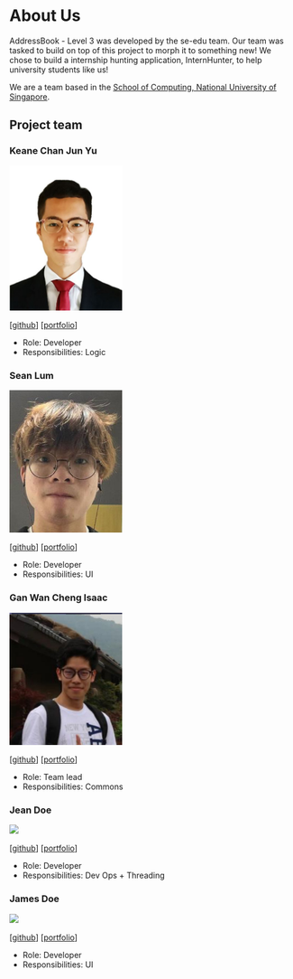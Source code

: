 # About Us

AddressBook - Level 3 was developed by the se-edu team. Our team was tasked to build on top of this project to morph
it to something new! We chose to build a internship hunting application, InternHunter,
to help university students like us!

We are a team based in the [School of Computing, National University of Singapore](http://www.comp.nus.edu.sg).

## Project team

### Keane Chan Jun Yu

<img src="images/keanecjy.png" width="200px">

[[github](https://github.com/keanecjy)]
[[portfolio](team/keanecjy.md)]

* Role: Developer
* Responsibilities: Logic

### Sean Lum

<img src="images/seanjyjy.png" width="200px">

[[github](http://github.com/seanjyjy)]
[[portfolio](team/seanjyjy.md)]

* Role: Developer
* Responsibilities: UI

### Gan Wan Cheng Isaac

<img src="images/orzymandias.png" width="200px">

[[github](http://github.com/orzymandias)] [[portfolio](team/orzymandias.md)]

* Role: Team lead
* Responsibilities: Commons

### Jean Doe

<img src="images/johndoe.png" width="200px">

[[github](http://github.com/johndoe)]
[[portfolio](team/johndoe.md)]

* Role: Developer
* Responsibilities: Dev Ops + Threading

### James Doe

<img src="images/johndoe.png" width="200px">

[[github](http://github.com/johndoe)]
[[portfolio](team/johndoe.md)]

* Role: Developer
* Responsibilities: UI
